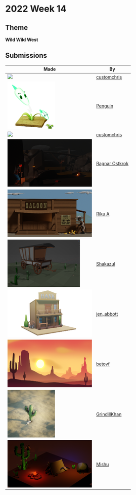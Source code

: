 # 2022 Week 14


## Theme

**Wild Wild West**


## Submissions

| Made | By |
|------|----|
| <img src="./customchris/spittoon.png" height="150" /> | [customchris](./customchris/) |
| <img src="./Penguin/Lighting_reed_submission.png" height="150" /> | [Penguin](./Penguin/) |
| <img src="./customchris/WildWestBottle.png" height="150" /> | [customchris](./customchris/) |
| <img src="./RagnarOstkrok/WildWestDestroy.png" height="150" /> | [Ragnar Ostkrok](./RagnarOstkrok/) |
| <img src="./RikuA/CheesyJoe_4.png" height="150" /> | [Riku A](./RikuA/) |
| <img src="./Shakazul/wild_west.png" height="150" /> | [Shakazul](./Shakazul/) |
| <img src="./jen_abbott/jsa-wild-wild-west-apr2022.png" height="150" /> | [jen_abbott](./jen_abbott/) |
| <img src="./betovf/wild-wild-west-scenery.png" height="150" /> | [betovf](./betovf/) |
| <img src="./GrindillKhan/Weekly_Wild_West_GrindillKhan.jpg" height="150" /> | [GrindillKhan](./GrindillKhan/) |
| <img src="./Mishu/Wild_West_Challenge_Mishu.png" height="150" /> | [Mishu](./Mishu/) |
